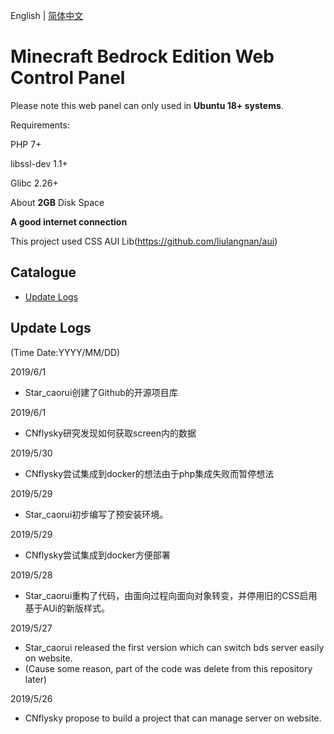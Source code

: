 English | [简体中文](https://github.com/Star-caorui/MCBE-Web-Control-Panel/blob/master/README_zh.md)

Minecraft Bedrock Edition Web Control Panel
======
Please note this web panel can only used in **Ubuntu 18+ systems**.

Requirements:

PHP 7+

libssl-dev 1.1+

Glibc 2.26+

About **2GB** Disk Space

**A good internet connection**

This project used CSS AUI Lib(https://github.com/liulangnan/aui)  

## Catalogue
* [Update Logs](#update-logs)

## Update Logs
(Time Date:YYYY/MM/DD)

2019/6/1
* Star_caorui创建了Github的开源项目库

2019/6/1
* CNflysky研究发现如何获取screen内的数据

2019/5/30
* CNflysky尝试集成到docker的想法由于php集成失败而暂停想法

2019/5/29
* Star_caorui初步编写了预安装环境。

2019/5/29
* CNflysky尝试集成到docker方便部署

2019/5/28
* Star_caorui重构了代码，由面向过程向面向对象转变，并停用旧的CSS启用基于AUi的新版样式。

2019/5/27 
* Star_caorui released the first version which can switch bds server easily on website.
* (Cause some reason, part of the code was delete from this repository later)

2019/5/26
* CNflysky propose to build a project that can manage server on website.
